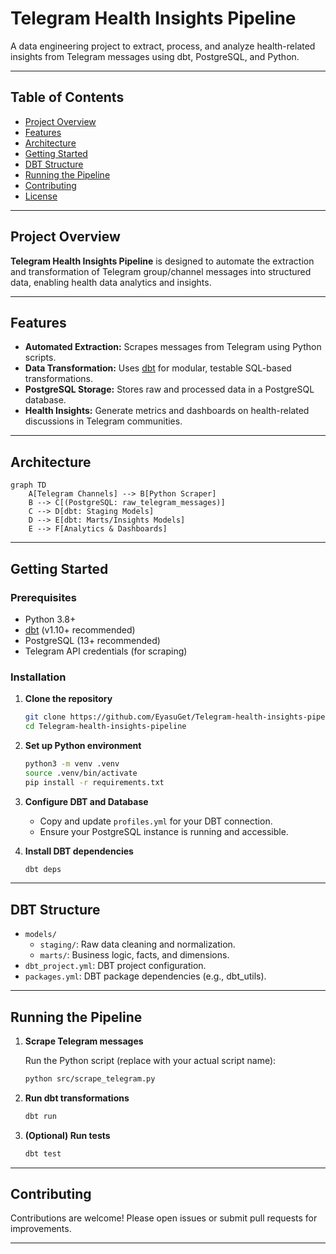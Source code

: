 # Telegram Health Insights Pipeline

A data engineering project to extract, process, and analyze health-related insights from Telegram messages using dbt, PostgreSQL, and Python.

---

## Table of Contents

- [Project Overview](#project-overview)
- [Features](#features)
- [Architecture](#architecture)
- [Getting Started](#getting-started)
- [DBT Structure](#dbt-structure)
- [Running the Pipeline](#running-the-pipeline)
- [Contributing](#contributing)
- [License](#license)

---

## Project Overview

**Telegram Health Insights Pipeline** is designed to automate the extraction and transformation of Telegram group/channel messages into structured data, enabling health data analytics and insights.

---

## Features

- **Automated Extraction:** Scrapes messages from Telegram using Python scripts.
- **Data Transformation:** Uses [dbt](https://www.getdbt.com/) for modular, testable SQL-based transformations.
- **PostgreSQL Storage:** Stores raw and processed data in a PostgreSQL database.
- **Health Insights:** Generate metrics and dashboards on health-related discussions in Telegram communities.

---

## Architecture

```mermaid
graph TD
    A[Telegram Channels] --> B[Python Scraper]
    B --> C[(PostgreSQL: raw_telegram_messages)]
    C --> D[dbt: Staging Models]
    D --> E[dbt: Marts/Insights Models]
    E --> F[Analytics & Dashboards]
```

---

## Getting Started

### Prerequisites

- Python 3.8+
- [dbt](https://docs.getdbt.com/docs/introduction) (v1.10+ recommended)
- PostgreSQL (13+ recommended)
- Telegram API credentials (for scraping)

### Installation

1. **Clone the repository**

   ```bash
   git clone https://github.com/EyasuGet/Telegram-health-insights-pipeline.git
   cd Telegram-health-insights-pipeline
   ```

2. **Set up Python environment**

   ```bash
   python3 -m venv .venv
   source .venv/bin/activate
   pip install -r requirements.txt
   ```

3. **Configure DBT and Database**

   - Copy and update `profiles.yml` for your DBT connection.
   - Ensure your PostgreSQL instance is running and accessible.

4. **Install DBT dependencies**

   ```bash
   dbt deps
   ```

---

## DBT Structure

- `models/`
  - `staging/`: Raw data cleaning and normalization.
  - `marts/`: Business logic, facts, and dimensions.
- `dbt_project.yml`: DBT project configuration.
- `packages.yml`: DBT package dependencies (e.g., dbt_utils).

---

## Running the Pipeline

1. **Scrape Telegram messages**

   Run the Python script (replace with your actual script name):

   ```bash
   python src/scrape_telegram.py
   ```

2. **Run dbt transformations**

   ```bash
   dbt run
   ```

3. **(Optional) Run tests**

   ```bash
   dbt test
   ```

---

## Contributing

Contributions are welcome! Please open issues or submit pull requests for improvements.

---